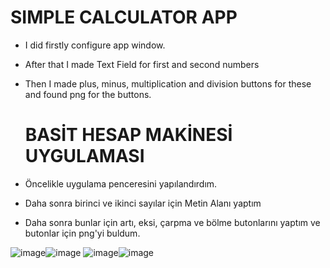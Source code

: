 # SIMPLE CALCULATOR APP #

- I did firstly configure app window.

- After that I made Text Field for first and second numbers

- Then I made plus, minus, multiplication and division buttons for these and found png for the buttons.


  # BASİT HESAP MAKİNESİ UYGULAMASI #

- Öncelikle uygulama penceresini yapılandırdım.

- Daha sonra birinci ve ikinci sayılar için Metin Alanı yaptım

- Daha sonra bunlar için artı, eksi, çarpma ve bölme butonlarını yaptım ve butonlar için png'yi buldum.



![image](https://github.com/MustafaFISTIKCI/Calculator/assets/162602879/04f10775-e8f6-4ccf-83c0-d9572752d8c8)![image](https://github.com/MustafaFISTIKCI/Calculator/assets/162602879/80ad09c4-314c-4d75-9b32-bfdc0625aeef)
![image](https://github.com/MustafaFISTIKCI/Calculator/assets/162602879/d8603d74-3724-4e0c-adca-59a88141b799)![image](https://github.com/MustafaFISTIKCI/Calculator/assets/162602879/5ce30fde-ae55-43b9-9686-03d509303b01)


